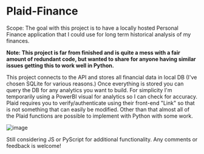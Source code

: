 # Plaid-Finance
Scope: The goal with this project is to have a locally hosted Personal Finance application that I could use for long term historical analysis of my finances. 


<b>Note: This project is far from finished and is quite a mess with a fair amount of redundant code, but wanted to share for anyone having similar issues getting this to work well in Python.</b>


This project connects to the API and stores all financial data in local DB (I've chosen SQLite for various reasons.) Once everything is stored you can query the DB for any analytics you want to build. For simplicity I'm temporarily using a PowerBI visual for analytics so I can check for accuracy. Plaid requires you to verify/authenticate using their front-end "Link" so that is not something that can easily be modified. Other than that almost all of the Plaid functions are possible to implement with Python with some work.


![image](https://user-images.githubusercontent.com/87346809/203384596-8ea3dd22-11f6-43c6-8369-b87be67e5683.png)


Still considering JS or PyScript for additional functionality. Any comments or feedback is welcome!
